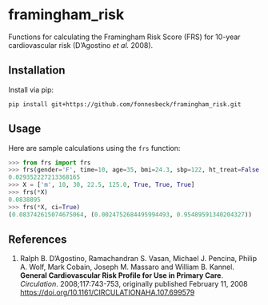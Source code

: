 # framingham_risk

Functions for calculating the Framingham Risk Score (FRS) for 10-year cardiovascular risk (D’Agostino *et al.* 2008).


## Installation

Install via pip:

    pip install git+https://github.com/fonnesbeck/framingham_risk.git
    
## Usage

Here are sample calculations using the `frs` function:

```python
>>> from frs import frs
>>> frs(gender='F', time=10, age=35, bmi=24.3, sbp=122, ht_treat=False, smk=True, dia=False)
0.029352227213368165
>>> X = ['m', 10, 30, 22.5, 125.0, True, True, True]
>>> frs(*X)
0.0838895
>>> frs(*X, ci=True)
(0.083742615074675064, (0.0024752684495994493, 0.95489591340204327))
```

## References


1. Ralph B. D’Agostino, Ramachandran S. Vasan, Michael J. Pencina, Philip A. Wolf, Mark Cobain, Joseph M. Massaro and William B. Kannel. **General Cardiovascular Risk Profile for Use in Primary Care**. *Circulation*. 2008;117:743-753, originally published February 11, 2008  https://doi.org/10.1161/CIRCULATIONAHA.107.699579
